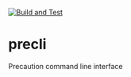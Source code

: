 [![Build and Test](https://github.com/securesauce/precli/actions/workflows/unit-test.yml/badge.svg?branch=main)](https://github.com/securesauce/precli/actions/workflows/unit-test.yml)

# precli
Precaution command line interface

